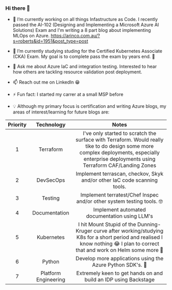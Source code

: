 ### Hi there 👋

- 🔭 I’m currently working on all things Infastructure as Code. I recently passed the AI-102 (Designing and Implementing a Microsoft Azure AI Solutions) Exam and I'm writing a 8 part blog about implementing MLOps on Azure. https://arinco.com.au/?s=roberts&id=1951&post_type=post

- :book: I’m currently studying studing for the Certified Kubernetes Associate (CKA) Exam. My goal is to complete pass the exam by years end. 🤞

- 💬 Ask me about Azure IaC and integration testing. Interested to hear how others are tackling resource validation post deployment.

- 📫 Reach out me on LinkedIn 😁

- ⚡ Fun fact: I started my carrer at a small MSP before 

- :bulb: Although my primary focus is certification and writing Azure blogs, my areas of interest/learning for future blogs are:

| Priority      | Technology    | Notes  |
|:-------------:|:-------------:|:-----:|
| 1             | Terraform     | I've only started to scratch the surface with Terraform. Would really tike to do design some more complex deployments, especially enterprise deployments using Terraform CAF/Landing Zones |
| 2             | DevSecOps     | Implement terrascan, checkov, Skyk and/or other IaC code scanning tools.  |
| 3             | Testing       | Implement terratest/Chef Inspec and/or other system testing tools. 🤓 |
| 4             | Documentation | Implement automated documentation using LLM's |
| 5             | Kubernetes    | I hit Mount Stupid of the Dunning-Kruger curve after working/studying K8s for a short period and realised I know nothing 😂 I plan to correct that and work on Helm some more 🚀 |
| 6             | Python       | Develop more applications using the Azure Python SDK's. 🐍 |
| 7             | Platform Engineering | Extremely keen to get hands on and build an IDP using Backstage |


<!--
**broberts23/broberts23** is a ✨ _special_ ✨ repository because its `README.md` (this file) appears on your GitHub profile.

Here are some ideas to get you started:

- 🔭 I’m currently working on ...
- 🌱 I’m currently learning ...
- 👯 I’m looking to collaborate on ...
- 🤔 I’m looking for help with ...
- 💬 Ask me about ...
- 📫 How to reach me: ...
- 😄 Pronouns: ...
- ⚡ Fun fact: ...
-->
